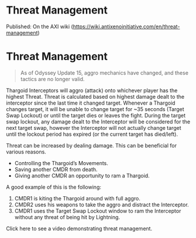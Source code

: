 # Threat Management

Published: On the AXI wiki (https://wiki.antixenoinitiative.com/en/threat-management)

# Threat Management

> 
> As of Odyssey Update 15, aggro mechanics have changed, and these tactics are no longer valid.

Thargoid Interceptors will aggro (attack) onto whichever player has the highest Threat. Threat is calculated based on highest damage dealt to the interceptor since the last time it changed target. Whenever a Thargoid changes target, it will be unable to change target for ~35 seconds (Target Swap Lockout) or until the target dies or leaves the fight. During the target swap lockout, any damage dealt to the Interceptor will be considered for the next target swap, however the Interceptor will not actually change target until the lockout period has expired (or the current target has died/left).
 
Threat can be increased by dealing damage. This can be beneficial for various reasons.
 
- Controlling the Thargoid’s Movements.
- Saving another CMDR from death.
- Giving another CMDR an opportunity to ram a Thargoid.

A good example of this is the following:

1. CMDR1 is kiting the Thargoid around with full aggro.
2. CMDR2 uses his weapons to take the aggro and distract the Interceptor.
3. CMDR1 uses the Target Swap Lockout window to ram the Interceptor without any threat of being hit by Lightning.

Click here to see a video demonstrating threat management.